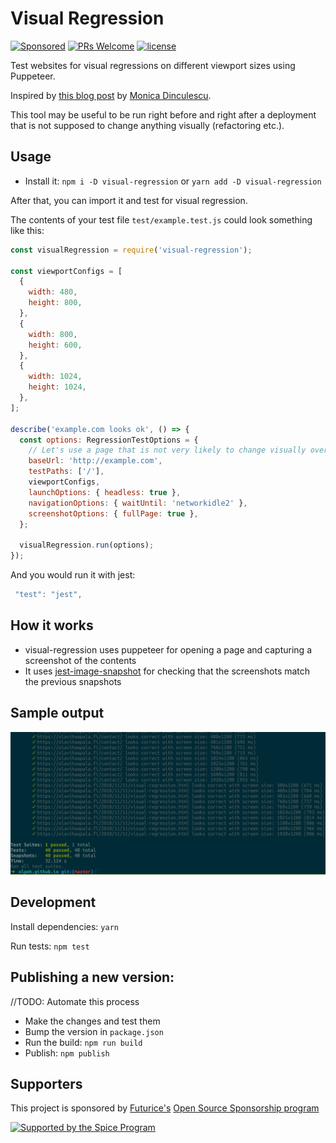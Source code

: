 # Visual Regression

[![Sponsored](https://img.shields.io/badge/chilicorn-sponsored-brightgreen.svg?logo=data%3Aimage%2Fpng%3Bbase64%2CiVBORw0KGgoAAAANSUhEUgAAAA4AAAAPCAMAAADjyg5GAAABqlBMVEUAAAAzmTM3pEn%2FSTGhVSY4ZD43STdOXk5lSGAyhz41iz8xkz2HUCWFFhTFFRUzZDvbIB00Zzoyfj9zlHY0ZzmMfY0ydT0zjj92l3qjeR3dNSkoZp4ykEAzjT8ylUBlgj0yiT0ymECkwKjWqAyjuqcghpUykD%2BUQCKoQyAHb%2BgylkAyl0EynkEzmkA0mUA3mj86oUg7oUo8n0k%2FS%2Bw%2Fo0xBnE5BpU9Br0ZKo1ZLmFZOjEhesGljuzllqW50tH14aS14qm17mX9%2Bx4GAgUCEx02JySqOvpSXvI%2BYvp2orqmpzeGrQh%2Bsr6yssa2ttK6v0bKxMBy01bm4zLu5yry7yb29x77BzMPCxsLEzMXFxsXGx8fI3PLJ08vKysrKy8rL2s3MzczOH8LR0dHW19bX19fZ2dna2trc3Nzd3d3d3t3f39%2FgtZTg4ODi4uLj4%2BPlGxLl5eXm5ubnRzPn5%2Bfo6Ojp6enqfmzq6urr6%2Bvt7e3t7u3uDwvugwbu7u7v6Obv8fDz8%2FP09PT2igP29vb4%2BPj6y376%2Bu%2F7%2Bfv9%2Ff39%2Fv3%2BkAH%2FAwf%2FtwD%2F9wCyh1KfAAAAKXRSTlMABQ4VGykqLjVCTVNgdXuHj5Kaq62vt77ExNPX2%2Bju8vX6%2Bvr7%2FP7%2B%2FiiUMfUAAADTSURBVAjXBcFRTsIwHAfgX%2FtvOyjdYDUsRkFjTIwkPvjiOTyX9%2FAIJt7BF570BopEdHOOstHS%2BX0s439RGwnfuB5gSFOZAgDqjQOBivtGkCc7j%2B2e8XNzefWSu%2BsZUD1QfoTq0y6mZsUSvIkRoGYnHu6Yc63pDCjiSNE2kYLdCUAWVmK4zsxzO%2BQQFxNs5b479NHXopkbWX9U3PAwWAVSY%2FpZf1udQ7rfUpQ1CzurDPpwo16Ff2cMWjuFHX9qCV0Y0Ok4Jvh63IABUNnktl%2B6sgP%2BARIxSrT%2FMhLlAAAAAElFTkSuQmCC)](http://spiceprogram.org/oss-sponsorship)
[![PRs Welcome](https://img.shields.io/badge/PRs-welcome-brightgreen.svg)](https://github.com/olpeh/visual-regression/pulls)
[![license](http://img.shields.io/badge/license-MIT-brightgreen.svg?style=flat)](https://github.com/olpeh/visual-regression/blob/master/LICENSE)

Test websites for visual regressions on different viewport sizes using Puppeteer.

Inspired by [this blog post](https://meowni.ca/posts/2017-puppeteer-tests/) by [Monica Dinculescu](https://github.com/notwaldorf).

This tool may be useful to be run right before and right after a deployment that is not supposed to change anything visually (refactoring etc.).

## Usage

- Install it: `npm i -D visual-regression` or `yarn add -D visual-regression`

After that, you can import it and test for visual regression.

The contents of your test file `test/example.test.js` could look something like this:

```javascript
const visualRegression = require('visual-regression');

const viewportConfigs = [
  {
    width: 480,
    height: 800,
  },
  {
    width: 800,
    height: 600,
  },
  {
    width: 1024,
    height: 1024,
  },
];

describe('example.com looks ok', () => {
  const options: RegressionTestOptions = {
    // Let's use a page that is not very likely to change visually over time
    baseUrl: 'http://example.com',
    testPaths: ['/'],
    viewportConfigs,
    launchOptions: { headless: true },
    navigationOptions: { waitUntil: 'networkidle2' },
    screenshotOptions: { fullPage: true },
  };

  visualRegression.run(options);
});
```

And you would run it with jest:

```javascript
 "test": "jest",
```

## How it works

- visual-regression uses puppeteer for opening a page and capturing a screenshot of the contents
- It uses [jest-image-snapshot](https://github.com/americanexpress/jest-image-snapshot) for checking that the screenshots match the previous snapshots

## Sample output

![Sample output](screenshot.png 'Sample output after running')

## Development

Install dependencies: `yarn`

Run tests: `npm test`

## Publishing a new version:

//TODO: Automate this process

- Make the changes and test them
- Bump the version in `package.json`
- Run the build: `npm run build`
- Publish: `npm publish`

## Supporters

This project is sponsored by [Futurice's](https://futurice.com/) [Open Source Sponsorship program](http://spiceprogram.org/oss-sponsorship)

[![Supported by the Spice Program](https://github.com/futurice/spiceprogram/raw/gh-pages/assets/img/logo/chilicorn_with_text-180.png)](https://spiceprogram.org)
